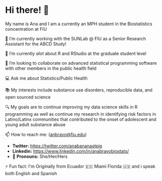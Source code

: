 # Hi there! 👋


My name is Ana and I am a currently an MPH student in the Biostatistics concentration at FIU

🔭 I’m currently working with the SUNLab @ FIU as a Senior Research Assistant for the ABCD Study!

🌱 I’m currently _alot_ about R and RStudio at the graduate student level 

👯 I’m looking to collaborate on advanced statistical programming software with other members in the public health field

💻 Ask me about Statistics/Public Health

📚 My interests include substance use disorders, reproducible data, and open sourced science

🔍 My goals are to continue improving my data science skills in R programming as well as continue my research in identifying risk factors in Latino/Latinx communities that contributed to the onset of adolescent and young adult substance abuse

📫 How to reach me: (anbravo@fiu.edu)

- **Twitter:** https://twitter.com/anabananaqtpie
- **Linkedin:** https://www.linkedin.com/in/anabravobiostats/
- 🌈 **Pronouns:** She/Her/Hers

⚡ Fun fact: I'm Originally from Ecuador 🇪🇨 Miami Florida 🇺🇸 and i speak both English and Spanish

